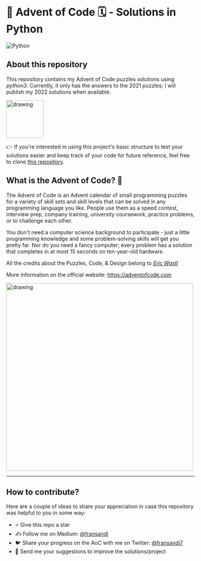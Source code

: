 # 🎄 Advent of Code 🗓 - Solutions in Python

![Python](https://img.shields.io/badge/Python-3776AB?style=for-the-badge&logo=python&logoColor=white)

## About this repository

This repository contains my Advent of Code puzzles solutions using *python3*. Currently, it only has the answers to the 2021 puzzles; I will publish my 2022 solutions when available.

<img src="https://i.ibb.co/d0NQVqK/2021-stars.jpg" alt="drawing" width="100"/>

👉 If you're interested in using this project's basic structure to test your solutions easier and keep track of your code for future reference, feel free to clone [this repository](https://github.com/Fransandi/Advent-of-Code-Python-Structure).

##  What is the Advent of Code? 🧩

The Advent of Code is an Advent calendar of small programming puzzles for a variety of skill sets and skill levels that can be solved in any programming language you like. People use them as a speed contest, interview prep, company training, university coursework, practice problems, or to challenge each other.

You don't need a computer science background to participate - just a little programming knowledge and some problem-solving skills will get you pretty far. Nor do you need a fancy computer; every problem has a solution that completes in at most 15 seconds on ten-year-old hardware.

All the credits about the Puzzles, Code, & Design belong to *[Eric Wastl](https://twitter.com/ericwastl)*

More information on the official website: https://adventofcode.com

<img src="https://i.ibb.co/n0cZfrT/160be980-3b1a-11eb-9dbe-439a40adfa99.png" alt="drawing" width="500"/>

***

## How to contribute?

Here are a couple of ideas to share your appreciation in case this repository was helpful to you in some way:

- ⭐ Give this repo a star 
- ✍️ Follow me on Medium: [@fransandi](https://medium.com/@fransandi)
- 🐦 Share your progress on the AoC with me on Twitter: [@fransandi7](https://twitter.com/fransandi7)
- 🚀 Send me your suggestions to improve the solutions/project
